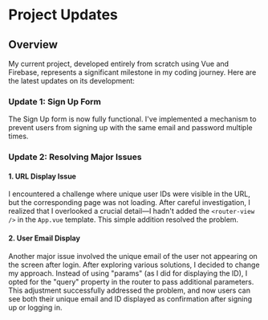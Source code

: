 # Project Updates

## Overview
My current project, developed entirely from scratch using Vue and Firebase, represents a significant milestone in my coding journey. Here are the latest updates on its development:

### Update 1: Sign Up Form
The Sign Up form is now fully functional. I've implemented a mechanism to prevent users from signing up with the same email and password multiple times.

### Update 2: Resolving Major Issues
#### 1. URL Display Issue
I encountered a challenge where unique user IDs were visible in the URL, but the corresponding page was not loading. After careful investigation, I realized that I overlooked a crucial detail—I hadn't added the `<router-view />` in the `App.vue` template. This simple addition resolved the problem.

#### 2. User Email Display
Another major issue involved the unique email of the user not appearing on the screen after login. After exploring various solutions, I decided to change my approach. Instead of using "params" (as I did for displaying the ID), I opted for the "query" property in the router to pass additional parameters. This adjustment successfully addressed the problem, and now users can see both their unique email and ID displayed as confirmation after signing up or logging in.

